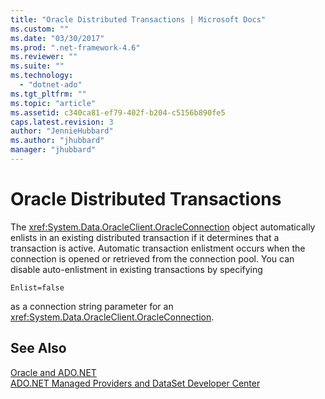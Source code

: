 ```yaml
---
title: "Oracle Distributed Transactions | Microsoft Docs"
ms.custom: ""
ms.date: "03/30/2017"
ms.prod: ".net-framework-4.6"
ms.reviewer: ""
ms.suite: ""
ms.technology: 
  - "dotnet-ado"
ms.tgt_pltfrm: ""
ms.topic: "article"
ms.assetid: c340ca81-ef79-402f-b204-c5156b890fe5
caps.latest.revision: 3
author: "JennieHubbard"
ms.author: "jhubbard"
manager: "jhubbard"
---
```

# Oracle Distributed Transactions
The <xref:System.Data.OracleClient.OracleConnection> object automatically enlists in an existing distributed transaction if it determines that a transaction is active. Automatic transaction enlistment occurs when the connection is opened or retrieved from the connection pool. You can disable auto-enlistment in existing transactions by specifying  
  
```  
Enlist=false  
```  
  
 as a connection string parameter for an <xref:System.Data.OracleClient.OracleConnection>.  
  
## See Also  
 [Oracle and ADO.NET](../../../../docs/framework/data/adonet/oracle-and-ado-net.md)   
 [ADO.NET Managed Providers and DataSet Developer Center](http://go.microsoft.com/fwlink/?LinkId=217917)